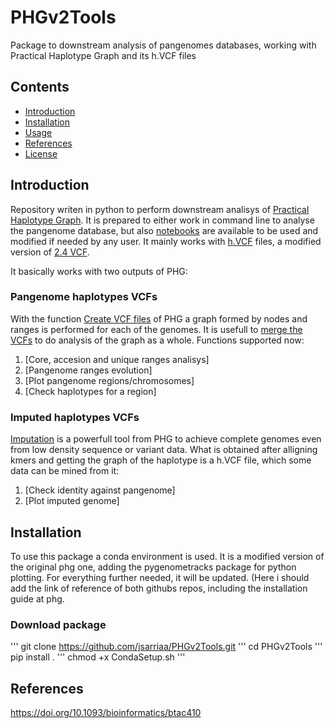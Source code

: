 # PHGv2Tools
Package to downstream analysis of pangenomes databases, working with Practical Haplotype Graph and its h.VCF files

## Contents
- [Introduction](#introduction)
- [Installation](#installation)
- [Usage](#usage)
- [References](#references)
- [License](#license)

## Introduction
Repository writen in python to perform downstream analisys of [Practical Haplotype Graph](https://phg.maizegenetics.net/). It is prepared to either work in command line to analyse the pangenome database, but also [notebooks](#notebooks) are available to be used and modified if needed by any user. 
It mainly works with [h.VCF](https://phg.maizegenetics.net/hvcf_specifications/) files, a modified version of [2.4 VCF](http://samtools.github.io/hts-specs/VCFv4.2.pdf).

It basically works with two outputs of PHG:

### Pangenome haplotypes VCFs
With the function [Create VCF files](#https://phg.maizegenetics.net/build_and_load/#create-vcf-files) of PHG a graph formed by nodes and ranges is performed for each of the genomes. It is usefull to  [merge the VCFs](https://github.com/maize-genetics/phg_v2/blob/main/src/main/kotlin/net/maizegenetics/phgv2/cli/MergeHvcfs.kt) to do analysis of the graph as a whole. 
Functions supported now:
1. [Core, accesion and unique ranges analisys]
2. [Pangenome ranges evolution] 
3. [Plot pangenome regions/chromosomes]
4. [Check haplotypes for a region]

### Imputed haplotypes VCFs
[Imputation](https://phg.maizegenetics.net/imputation/) is a powerfull tool from PHG to achieve complete genomes even from low density sequence  or variant data. What is obtained after alligning kmers and getting the graph of the haplotype is a h.VCF file, which some data can be mined from it:
1. [Check identity against pangenome]
2. [Plot imputed genome]


## Installation
To use this package a conda environment is used. It is a modified version of the original phg one, adding the pygenometracks package for python plotting. For everything further needed, it will be updated.
(Here i should add the link of reference of both githubs repos, including the installation guide at phg.

### Download package
'''
git clone https://github.com/jsarriaa/PHGv2Tools.git
'''
cd PHGv2Tools
'''
pip install .
'''
chmod +x CondaSetup.sh
'''


## References
https://doi.org/10.1093/bioinformatics/btac410
